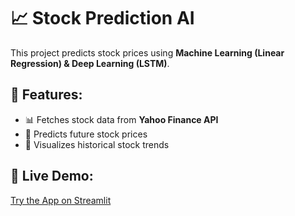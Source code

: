 # 📈 Stock Prediction AI
This project predicts stock prices using **Machine Learning (Linear Regression) & Deep Learning (LSTM)**.

## 🚀 Features:
- 📊 Fetches stock data from **Yahoo Finance API**
- 🧠 Predicts future stock prices
- 🎨 Visualizes historical stock trends

## 🔗 Live Demo:
[Try the App on Streamlit](https://your-app.streamlit.app)
